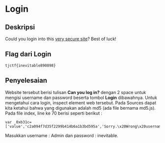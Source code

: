# Login 
## Deskripsi

Could you login into this [very secure site](https://login.tjctf.org/)? Best of luck!

## Flag dari Login

```
tjctf{inevitable890898}
```

## Penyelesaian 

Website tersebut berisi tulisan **Can you log in?** dengan 2 space untuk mengisi username dan password beserta tombol **Login** dibawahnya. 
Untuk mengetahui cara login, inspect element web tersebut. Pada Sources dapat kita ketahui bahwa yang digunakan adalah md5 (ada file bernama md5.js). Pada file index, line ke 70 berisi seperti berikut :

    var _0xb31c=['value','c2a094f7d35f2299b414b6a1b3bd595a','Sorry.\x20Wrong\x20username\x20or\x20password.','admin','tjctf{','getElementsByName','toString'];
    
  
Masukkan username : Admin dan password : inevitable.